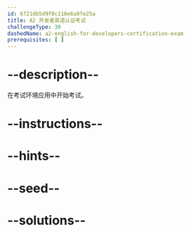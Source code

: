 ```yaml
---
id: 6721db5d9f0c116e6a0fe25a
title: A2 开发者英语认证考试
challengeType: 30
dashedName: a2-english-for-developers-certification-exam
prerequisites: [ ]
---
```


# --description--

在考试环境应用中开始考试。

# --instructions--

# --hints--

# --seed--

# --solutions--
